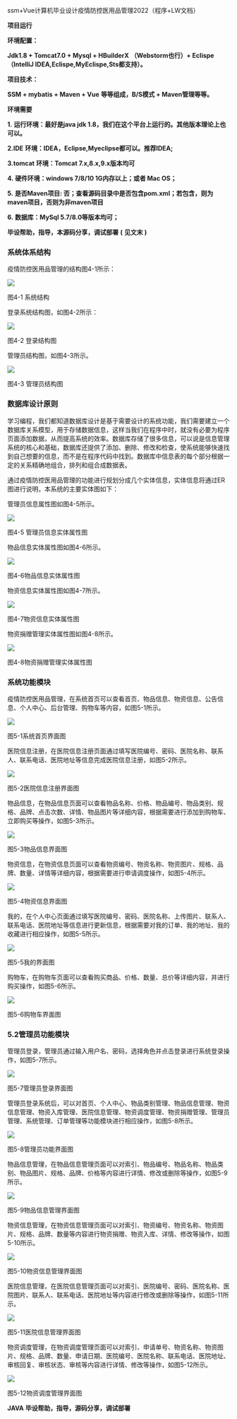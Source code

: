 ssm+Vue计算机毕业设计疫情防控医用品管理2022（程序+LW文档）

**项目运行**

**环境配置：**

**Jdk1.8 + Tomcat7.0 + Mysql + HBuilderX** **（Webstorm也行）+ Eclispe（IntelliJ
IDEA,Eclispe,MyEclispe,Sts都支持）。**

**项目技术：**

**SSM + mybatis + Maven + Vue** **等等组成，B/S模式 + Maven管理等等。**

**环境需要**

**1.** **运行环境：最好是java jdk 1.8，我们在这个平台上运行的。其他版本理论上也可以。**

**2.IDE** **环境：IDEA，Eclipse,Myeclipse都可以。推荐IDEA;**

**3.tomcat** **环境：Tomcat 7.x,8.x,9.x版本均可**

**4.** **硬件环境：windows 7/8/10 1G内存以上；或者 Mac OS；**

**5.** **是否Maven项目: 否；查看源码目录中是否包含pom.xml；若包含，则为maven项目，否则为非maven项目**

**6.** **数据库：MySql 5.7/8.0等版本均可；**

**毕设帮助，指导，本源码分享，调试部署** **(** **见文末** **)**

### 系统体系结构

疫情防控医用品管理的结构图4-1所示：

![](./res/8d28eda4992e4763a6eeebab44ecba36.png)

图4-1 系统结构

登录系统结构图，如图4-2所示：

![](./res/eeb7e5d7482c4c759e222e0c32c64dd3.png)

图4-2 登录结构图

管理员结构图，如图4-3所示。

![](./res/04f51b6edeb545efa6eaad806e63da95.png)

图4-3 管理员结构图

### 数据库设计原则

学习编程，我们都知道数据库设计是基于需要设计的系统功能，我们需要建立一个数据库关系模型，用于存储数据信息，这样当我们在程序中时，就没有必要为程序页面添加数据，从而提高系统的效率。数据库存储了很多信息，可以说是信息管理系统的核心和基础，数据库还提供了添加、删除、修改和检查，使系统能够快速找到自己想要的信息，而不是在程序代码中找到。数据库中信息表的每个部分根据一定的关系精确地组合，排列和组合成数据表。

通过疫情防控医用品管理的功能进行规划分成几个实体信息，实体信息将通过ER图进行说明，本系统的主要实体图如下：

管理员信息属性图如图4-5所示。

![](./res/8400178d3ba3458eb3e8d153b436929d.png)

图4-5 管理员信息实体属性图

物品信息实体属性图如图4-6所示。

![](./res/31dda6cd1f114a19b818a85ebfb3914d.png)

图4-6物品信息实体属性图

物资信息实体属性图如图4-7所示。

![](./res/b4a009e8fa304f7a88f7d49c9ed9b145.png)

图4-7物资信息实体属性图

物资捐赠管理实体属性图如图4-8所示。

![](./res/23f97fea8a634c9da44eb95b6b1c7405.png)

图4-8物资捐赠管理实体属性图

### 系统功能模块

疫情防控医用品管理，在系统首页可以查看首页、物品信息、物资信息、公告信息、个人中心、后台管理、购物车等内容，如图5-1所示。

![](./res/b1547c771c15460da14688c95f1de283.png)

图5-1系统首页界面图

医院信息注册，在医院信息注册页面通过填写医院编号、密码、医院名称、联系人、联系电话、医院地址等信息完成医院信息注册，如图5-2所示。

![](./res/7c7b03892d5e4a93ac7be864619da086.png)

图5-2医院信息注册界面图

物品信息，在物品信息页面可以查看物品名称、价格、物品编号、物品类别、规格、品牌、点击次数、详情、物品图片等详细内容，根据需要进行添加到购物车、立即购买等操作，如图5-3所示。

![](./res/e4315ba441ef40ef8414ba0554a748c7.png)

图5-3物品信息界面图

物资信息，在物资信息页面可以查看物资编号、物资名称、物资图片、规格、品牌、数量、详情等详细内容，根据需要进行申请调度操作，如图5-4所示。

![](./res/3d35ec78d80d4ddf9b79d90dfa545461.png)

图5-4物资信息界面图

我的，在个人中心页面通过填写医院编号、密码、医院名称、上传图片、联系人、联系电话、医院地址等信息进行更新信息，根据需要对我的订单、我的地址、我的收藏进行相应操作，如图5-5所示。

![](./res/2ec8e3f3f4f042fbb580cfc90371a49d.png)

图5-5我的界面图

购物车，在购物车页面可以查看购买商品、价格、数量、总价等详细内容，并进行购买操作，如图5-6所示。

![](./res/6abd2e8dc2ec456f8b327b8e24e23e76.png)

图5-6购物车界面图

### 5.2管理员功能模块

管理员登录，管理员通过输入用户名、密码，选择角色并点击登录进行系统登录操作，如图5-7所示。

![](./res/e36ebf3dd0a04aaeb2412078463ff3fc.png)

图5-7管理员登录界面图

管理员登录系统后，可以对首页、个人中心、物品类别管理、物品信息管理、物资信息管理、物资入库管理、医院信息管理、物资调度管理、物资捐赠管理、管理员管理、系统管理、订单管理等功能模块进行相应操作，如图5-8所示。

![](./res/9bff6428bb324df88478eddce4fd8c8a.png)

图5-8管理员功能界面图

物品信息管理，在物品信息管理页面可以对索引、物品编号、物品名称、物品类别、物品图片、规格、品牌、价格等内容进行详情、修改或删除等操作，如图5-9所示。

![](./res/2114cf2d4b304876815e362b065677c5.png)

图5-9物品信息管理界面图

物资信息管理，在物资信息管理页面可以对索引、物资编号、物资名称、物资图片、规格、品牌、数量等内容进行物资捐赠、物资入库、详情、修改等操作，如图5-10所示。

![](./res/1b390bb71caa4ea0b422cdd04aba1aac.png)

图5-10物资信息管理界面图

医院信息管理，在医院信息管理页面可以对索引、医院编号、密码、医院名称、医院图片、联系人、联系电话、医院地址等内容进行修改或删除等操作，如图5-11所示。

![](./res/c237d2e59b9f46bf8a3bff63da6dabe0.png)

图5-11医院信息管理界面图

物资调度管理，在物资调度管理页面可以对索引、申请单号、物资名称、物资图片、规格、品牌、数量、申请日期、医院编号、医院名称、联系电话、医院地址、审核回复、审核状态、审核等内容进行详情、修改等操作，如图5-12所示。

![](./res/fc43fe2e32f04a6e925bb785eb27d0ea.png)

图5-12物资调度管理界面图

**JAVA** **毕设帮助，指导，源码分享，调试部署**

